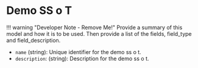 # Demo SS o T

!!! warning "Developer Note - Remove Me!"
    Provide a summary of this model and how it is to be used. Then provide a list of the fields, field_type and field_description.

- `name` (string): Unique identifier for the demo ss o t.
- `description`: (string): Description for the demo ss o t.

